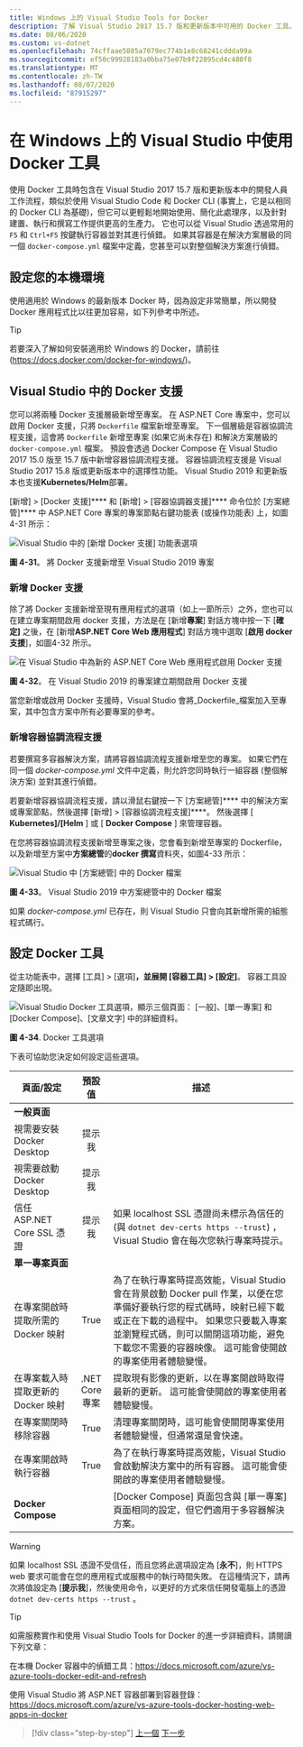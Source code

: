 ```yaml
---
title: Windows 上的 Visual Studio Tools for Docker
description: 了解 Visual Studio 2017 15.7 版和更新版本中可用的 Docker 工具。
ms.date: 08/06/2020
ms.custom: vs-dotnet
ms.openlocfilehash: 74cffaae5885a7079ec774b1e8c68241cddda99a
ms.sourcegitcommit: ef50c99928183a0bba75e07b9f22895cd4c480f8
ms.translationtype: MT
ms.contentlocale: zh-TW
ms.lasthandoff: 08/07/2020
ms.locfileid: "87915297"
---
```

# <a name="use-docker-tools-in-visual-studio-on-windows"></a>在 Windows 上的 Visual Studio 中使用 Docker 工具

使用 Docker 工具時包含在 Visual Studio 2017 15.7 版和更新版本中的開發人員工作流程，類似於使用 Visual Studio Code 和 Docker CLI (事實上，它是以相同的 Docker CLI 為基礎)，但它可以更輕鬆地開始使用、簡化此處理序，以及針對建置、執行和撰寫工作提供更高的生產力。 它也可以從 Visual Studio 透過常用的 `F5` 和 `Ctrl+F5` 按鍵執行容器並對其進行偵錯。 如果其容器是在解決方案層級的同一個 `docker-compose.yml` 檔案中定義，您甚至可以對整個解決方案進行偵錯。

## <a name="configure-your-local-environment"></a>設定您的本機環境

使用適用於 Windows 的最新版本 Docker 時，因為設定非常簡單，所以開發 Docker 應用程式比以往更加容易，如下列參考中所述。

> [!TIP]
> 若要深入了解如何安裝適用於 Windows 的 Docker，請前往 (<https://docs.docker.com/docker-for-windows/>)。

## <a name="docker-support-in-visual-studio"></a>Visual Studio 中的 Docker 支援

您可以將兩種 Docker 支援層級新增至專案。 在 ASP.NET Core 專案中，您可以啟用 Docker 支援，只將 `Dockerfile` 檔案新增至專案。 下一個層級是容器協調流程支援，這會將 `Dockerfile` 新增至專案 (如果它尚未存在) 和解決方案層級的 `docker-compose.yml` 檔案。 預設會透過 Docker Compose 在 Visual Studio 2017 15.0 版至 15.7 版中新增容器協調流程支援。 容器協調流程支援是 Visual Studio 2017 15.8 版或更新版本中的選擇性功能。 Visual Studio 2019 和更新版本也支援**Kubernetes/Helm**部署。

[新增] > [Docker 支援]**** 和 [新增] > [容器協調器支援]**** 命令位於 [方案總管]**** 中 ASP.NET Core 專案的專案節點右鍵功能表 (或操作功能表) 上，如圖 4-31 所示：

![Visual Studio 中的 [新增 Docker 支援] 功能表選項](media/add-docker-support-menu.png)

**圖 4-31**。 將 Docker 支援新增至 Visual Studio 2019 專案

### <a name="add-docker-support"></a>新增 Docker 支援

除了將 Docker 支援新增至現有應用程式的選項（如上一節所示）之外，您也可以在建立專案期間啟用 docker 支援，方法是在 [新增**專案**] 對話方塊中按一下 [**確定]** 之後，在 [新增**ASP.NET Core Web 應用程式**] 對話方塊中選取 [**啟用 docker 支援**]，如圖4-32 所示。

![在 Visual Studio 中為新的 ASP.NET Core Web 應用程式啟用 Docker 支援](media/enable-docker-support-visual-studio.png)

**圖 4-32**。 在 Visual Studio 2019 的專案建立期間啟用 Docker 支援

當您新增或啟用 Docker 支援時，Visual Studio 會將_Dockerfile_檔案加入至專案，其中包含方案中所有必要專案的參考。

### <a name="add-container-orchestration-support"></a>新增容器協調流程支援

若要撰寫多容器解決方案，請將容器協調流程支援新增至您的專案。 如果它們在同一個 _docker-compose.yml_ 文件中定義，則允許您同時執行一組容器 (整個解決方案) 並對其進行偵錯。

若要新增容器協調流程支援，請以滑鼠右鍵按一下 [方案總管]**** 中的解決方案或專案節點，然後選擇 [新增] > [容器協調流程支援]****。 然後選擇 [ **Kubernetes]/[Helm** ] 或 [ **Docker Compose** ] 來管理容器。

在您將容器協調流程支援新增至專案之後，您會看到新增至專案的 Dockerfile，以及新增至方案中**方案總管**的**docker 撰寫**資料夾，如圖4-33 所示：

![Visual Studio 中 [方案總管] 中的 Docker 檔案](media/docker-support-solution-explorer.png)

**圖 4-33**。 Visual Studio 2019 中方案總管中的 Docker 檔案

如果 _docker-compose.yml_ 已存在，則 Visual Studio 只會向其新增所需的組態程式碼行。

## <a name="configure-docker-tools"></a>設定 Docker 工具

從主功能表中，選擇 [工具] > [選項]****，並展開 [容器工具] > [設定]****。 容器工具設定隨即出現。

![Visual Studio Docker 工具選項，顯示三個頁面： [一般]、[單一專案] 和 [Docker Compose]、[文章文字] 中的詳細資料。](media/visual-studio-docker-tools-options.png)

**圖 4-34**. Docker 工具選項

下表可協助您決定如何設定這些選項。

| 頁面/設定                                |  預設值   | 描述                                                                                                                                                                                                                                                                                                                                                                                                           |
| ------------------------------------------- | :----------------: | --------------------------------------------------------------------------------------------------------------------------------------------------------------------------------------------------------------------------------------------------------------------------------------------------------------------------------------------------------------------------------------------------------------------- |
| **一般頁面**                            |
| 視需要安裝 Docker Desktop            |     提示我      |
| 視需要啟動 Docker Desktop              |     提示我      |
| 信任 ASP.NET Core SSL 憑證          |     提示我      | 如果 localhost SSL 憑證尚未標示為信任的 (與 `dotnet dev-certs https --trust`) ，Visual Studio 會在每次您執行專案時提示。                                                                                                                                                                                                                                                    |
| **單一專案頁面**                     |
| 在專案開啟時提取所需的 Docker 映射 |        True        | 為了在執行專案時提高效能，Visual Studio 會在背景啟動 Docker pull 作業，以便在您準備好要執行您的程式碼時，映射已經下載或正在下載的過程中。 如果您只要載入專案並瀏覽程式碼，則可以關閉這項功能，避免下載您不需要的容器映像。 這可能會使開啟的專案使用者體驗變慢。 |
| 在專案載入時提取更新的 Docker 映射  | .NET Core 專案 | 提取現有影像的更新，以在專案開啟時取得最新的更新。 這可能會使開啟的專案使用者體驗變慢。                                                                                                                                                                                                                                                                                          |
| 在專案關閉時移除容器          |        True        | 清理專案關閉時，這可能會使關閉專案使用者體驗變慢，但通常還是會快速。                                                                                                                                                                                                                                                                                                            |
| 在專案開啟時執行容器              |        True        | 為了在執行專案時提高效能，Visual Studio 會啟動解決方案中的所有容器。 這可能會使開啟的專案使用者體驗變慢。                                                                                                                                                                                                                                                        |
| **Docker Compose**                          |                    | [Docker Compose] 頁面包含與 [單一專案] 頁面相同的設定，但它們適用于多容器解決方案。                                                                                                                                                                                                                                                                                           |

> [!WARNING]
> 如果 localhost SSL 憑證不受信任，而且您將此選項設定為 [**永不**]，則 HTTPS web 要求可能會在您的應用程式或服務中的執行時間失敗。 在這種情況下，請再次將值設定為 [**提示我**]，然後使用命令，以更好的方式來信任開發電腦上的憑證 `dotnet dev-certs https --trust` 。

> [!TIP]
> 如需服務實作和使用 Visual Studio Tools for Docker 的進一步詳細資料，請閱讀下列文章：
>
> 在本機 Docker 容器中的偵錯工具：<https://docs.microsoft.com/azure/vs-azure-tools-docker-edit-and-refresh>
>
> 使用 Visual Studio 將 ASP.NET 容器部署到容器登錄：<https://docs.microsoft.com/azure/vs-azure-tools-docker-hosting-web-apps-in-docker>

> [!div class="step-by-step"]
> [上一個](docker-apps-inner-loop-workflow.md) 
> [下一步](set-up-windows-containers-with-powershell.md)
